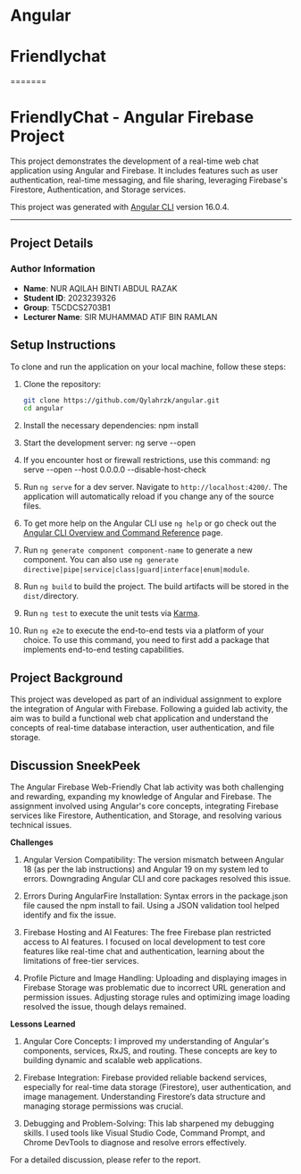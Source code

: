 # Angular
# Friendlychat
=======

# FriendlyChat - Angular Firebase Project

This project demonstrates the development of a real-time web chat application using Angular and Firebase. It includes features such as user authentication, real-time messaging, and file sharing, leveraging Firebase's Firestore, Authentication, and Storage services.

This project was generated with [Angular CLI](https://github.com/angular/angular-cli) version 16.0.4.

---

## **Project Details**

### **Author Information**
- **Name**: NUR AQILAH BINTI ABDUL RAZAK 
- **Student ID**: 2023239326 
- **Group**: T5CDCS2703B1  
- **Lecturer Name**: SIR MUHAMMAD ATIF BIN RAMLAN  


## **Setup Instructions**

To clone and run the application on your local machine, follow these steps:

1. Clone the repository:
   ```bash
   git clone https://github.com/Qylahrzk/angular.git
   cd angular

2. Install the necessary dependencies:
   npm install

3. Start the development server:
   ng serve --open

4. If you encounter host or firewall restrictions, use this command:
   ng serve --open --host 0.0.0.0 --disable-host-check

5. Run `ng serve` for a dev server. Navigate to `http://localhost:4200/`. The application will automatically reload if you change any of the source files.

6. To get more help on the Angular CLI use `ng help` or go check out the [Angular CLI Overview and Command Reference](https://angular.io/cli) page.

7. Run `ng generate component component-name` to generate a new component. You can also use `ng generate directive|pipe|service|class|guard|interface|enum|module`.

8. Run `ng build` to build the project. The build artifacts will be stored in the `dist/`directory.

9. Run `ng test` to execute the unit tests via [Karma](https://karma-runner.github.io).

10. Run `ng e2e` to execute the end-to-end tests via a platform of your choice. To use this command, you need to first add a package that implements end-to-end testing capabilities.


## **Project Background**

This project was developed as part of an individual assignment to explore the integration of Angular with Firebase. Following a guided lab activity, the aim was to build a functional web chat application and understand the concepts of real-time database interaction, user authentication, and file storage.


## **Discussion SneekPeek**

The Angular Firebase Web-Friendly Chat lab activity was both challenging and rewarding, expanding my knowledge of Angular and Firebase. The assignment involved using Angular's core concepts, integrating Firebase services like Firestore, Authentication, and Storage, and resolving various technical issues.

**Challenges**
1. Angular Version Compatibility:
The version mismatch between Angular 18 (as per the lab instructions) and Angular 19 on my system led to errors. Downgrading Angular CLI and core packages resolved this issue.

2. Errors During AngularFire Installation:
Syntax errors in the package.json file caused the npm install to fail. Using a JSON validation tool helped identify and fix the issue.

3. Firebase Hosting and AI Features:
The free Firebase plan restricted access to AI features. I focused on local development to test core features like real-time chat and authentication, learning about the limitations of free-tier services.

4. Profile Picture and Image Handling:
Uploading and displaying images in Firebase Storage was problematic due to incorrect URL generation and permission issues. Adjusting storage rules and optimizing image loading resolved the issue, though delays remained.

**Lessons Learned**
1. Angular Core Concepts:
I improved my understanding of Angular's components, services, RxJS, and routing. These concepts are key to building dynamic and scalable web applications.

2. Firebase Integration:
Firebase provided reliable backend services, especially for real-time data storage (Firestore), user authentication, and image management. Understanding Firestore’s data structure and managing storage permissions was crucial.

3. Debugging and Problem-Solving:
This lab sharpened my debugging skills. I used tools like Visual Studio Code, Command Prompt, and Chrome DevTools to diagnose and resolve errors effectively.
   
For a detailed discussion, please refer to the report.
